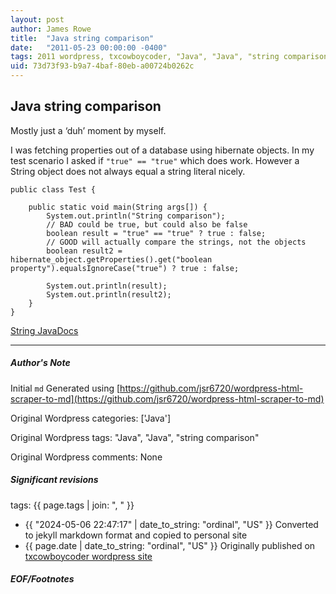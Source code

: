 ```yaml
---
layout: post
author: James Rowe
title:  "Java string comparison"
date:   "2011-05-23 00:00:00 -0400"
tags: 2011 wordpress, txcowboycoder, "Java", "Java", "string comparison"
uid: 73d73f93-b9a7-4baf-80eb-a00724b0262c
---
```



## Java string comparison


Mostly just a ‘duh’ moment by myself.


I was fetching properties out of a database using hibernate objects. In my test scenario I asked if `"true" == "true"` which does work. However a String object does not always equal a string literal nicely.



```
public class Test {

	public static void main(String args[]) {
		System.out.println("String comparison");
		// BAD could be true, but could also be false
		boolean result = "true" == "true" ? true : false;
		// GOOD will actually compare the strings, not the objects
		boolean result2 = hibernate_object.getProperties().get("boolean property").equalsIgnoreCase("true") ? true : false;

		System.out.println(result);
		System.out.println(result2);
	}
}

```

[String JavaDocs](http://download.oracle.com/javase/1.4.2/docs/api/java/lang/String.html#equalsIgnoreCase(java.lang.String))




---

##### Author's Note

Initial `md` Generated using [https://github.com/jsr6720/wordpress-html-scraper-to-md](https://github.com/jsr6720/wordpress-html-scraper-to-md)

Original Wordpress categories: ['Java']

Original Wordpress tags: "Java", "Java", "string comparison"

Original Wordpress comments: None

##### Significant revisions

tags: {{ page.tags | join: ", " }} <!-- todo move this somewhere -->

- {{ "2024-05-06 22:47:17" | date_to_string: "ordinal", "US" }} Converted to jekyll markdown format and copied to personal site
- {{ page.date | date_to_string: "ordinal", "US" }} Originally published on [txcowboycoder wordpress site](https://txcowboycoder.wordpress.com/2011/05/23/java-string-comparison/)

##### EOF/Footnotes

